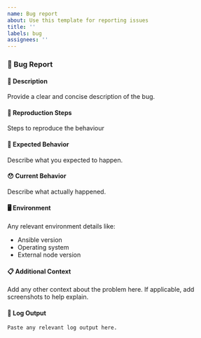 ```yaml
---
name: Bug report
about: Use this template for reporting issues
title: ''
labels: bug
assignees: ''
---
```


### 🐛 Bug Report

#### 📝 Description

Provide a clear and concise description of the bug.

#### 🔄 Reproduction Steps

Steps to reproduce the behaviour

#### 🤔 Expected Behavior

Describe what you expected to happen.

#### 😯 Current Behavior

Describe what actually happened.

#### 🖥️ Environment

Any relevant environment details like: 
* Ansible version
* Operating system
* External node version

#### 📋 Additional Context

Add any other context about the problem here. If applicable, add screenshots to help explain.

#### 📎 Log Output

```
Paste any relevant log output here.
```
